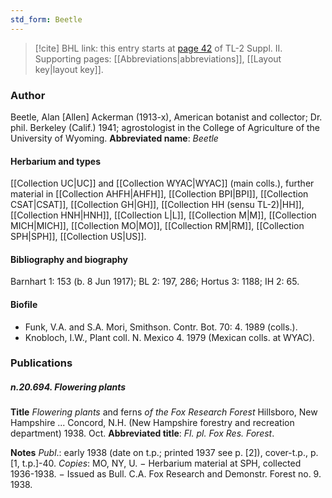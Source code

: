 ```yaml
---
std_form: Beetle
---
```


> [!cite] BHL link: this entry starts at [page 42](https://www.biodiversitylibrary.org/page/33265239) of TL-2 Suppl. II.
> Supporting pages: [[Abbreviations|abbreviations]], [[Layout key|layout key]].

### Author

Beetle, Alan \[Allen\] Ackerman (1913-x), American botanist and collector; Dr. phil. Berkeley (Calif.) 1941; agrostologist in the College of Agriculture of the University of Wyoming. 
**Abbreviated name**: *Beetle*

#### Herbarium and types

[[Collection UC|UC]] and [[Collection WYAC|WYAC]] (main colls.), further material in [[Collection AHFH|AHFH]], [[Collection BPI|BPI]], [[Collection CSAT|CSAT]], [[Collection GH|GH]], [[Collection HH (sensu TL-2)|HH]], [[Collection HNH|HNH]], [[Collection L|L]], [[Collection M|M]], [[Collection MICH|MICH]], [[Collection MO|MO]], [[Collection RM|RM]], [[Collection SPH|SPH]], [[Collection US|US]].

#### Bibliography and biography

Barnhart 1: 153 (b. 8 Jun 1917); BL 2: 197, 286; Hortus 3: 1188; IH 2: 65.

#### Biofile

- Funk, V.A. and S.A. Mori, Smithson. Contr. Bot. 70: 4. 1989 (colls.).
- Knobloch, I.W., Plant coll. N. Mexico 4. 1979 (Mexican colls. at WYAC).

### Publications

##### n.20.694. Flowering plants

**Title**
*Flowering plants* and ferns *of the Fox Research Forest* Hillsboro, New Hampshire ... Concord, N.H. (New Hampshire forestry and recreation department) 1938. Oct.
**Abbreviated title**: *Fl. pl. Fox Res. Forest*.

**Notes**
*Publ*.: early 1938 (date on t.p.; printed 1937 see p. \[2\]), cover-t.p., p. \[1, t.p.\]-40. *Copies*: MO, NY, U. − Herbarium material at SPH, collected 1936-1938. − Issued as Bull. C.A. Fox Research and Demonstr. Forest no. 9. 1938.

